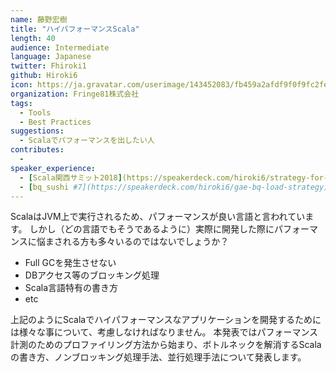 ```yaml
---
name: 藤野宏樹
title: "ハイパフォーマンスScala"
length: 40
audience: Intermediate
language: Japanese
twitter: Fhiroki1
github: Hiroki6
icon: https://ja.gravatar.com/userimage/143452083/fb459a2afdf9f0f9fc2fe015a8f1c22b.jpeg
organization: Fringe81株式会社
tags:
  - Tools
  - Best Practices
suggestions:
  - Scalaでパフォーマンスを出したい人
contributes:
  - 
speaker_experience:
  - [Scala関西サミット2018](https://speakerdeck.com/hiroki6/strategy-for-concurrency-and-parallel-by-scala)
  - [bq_sushi #7](https://speakerdeck.com/hiroki6/gae-bq-load-strategy)
---
```

ScalaはJVM上で実行されるため、パフォーマンスが良い言語と言われています。
しかし（どの言語でもそうであるように）実際に開発した際にパフォーマンスに悩まされる方も多々いるのではないでしょうか？

- Full GCを発生させない
- DBアクセス等のブロッキング処理
- Scala言語特有の書き方
- etc

上記のようにScalaでハイパフォーマンスなアプリケーションを開発するためには様々な事について、考慮しなければなりません。
本発表ではパフォーマンス計測のためのプロファイリング方法から始まり、ボトルネックを解消するScalaの書き方、ノンブロッキング処理手法、並行処理手法について発表します。
